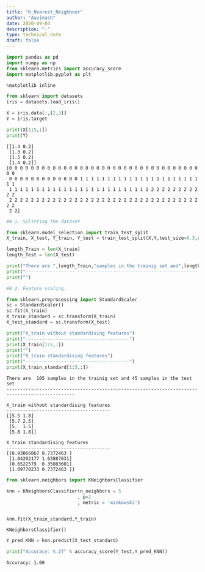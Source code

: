 ```yaml
---
title: "K_Nearest_Neighbour"
author: "Aavinash"
date: 2020-09-04
description: "-"
type: technical_note
draft: false
---
```


```python
import pandas as pd
import numpy as np
from sklearn.metrics import accuracy_score
import matplotlib.pyplot as plt

%matplotlib inline
```


```python
from sklearn import datasets
iris = datasets.load_iris()

X = iris.data[:,[2,3]]
Y = iris.target

print(X[1:5,:])
print(Y)  
```

    [[1.4 0.2]
     [1.3 0.2]
     [1.5 0.2]
     [1.4 0.2]]
    [0 0 0 0 0 0 0 0 0 0 0 0 0 0 0 0 0 0 0 0 0 0 0 0 0 0 0 0 0 0 0 0 0 0 0 0 0
     0 0 0 0 0 0 0 0 0 0 0 0 0 1 1 1 1 1 1 1 1 1 1 1 1 1 1 1 1 1 1 1 1 1 1 1 1
     1 1 1 1 1 1 1 1 1 1 1 1 1 1 1 1 1 1 1 1 1 1 1 1 1 1 2 2 2 2 2 2 2 2 2 2 2
     2 2 2 2 2 2 2 2 2 2 2 2 2 2 2 2 2 2 2 2 2 2 2 2 2 2 2 2 2 2 2 2 2 2 2 2 2
     2 2]



```python
## 1. Splitting the dataset

from sklearn.model_selection import train_test_split
X_train, X_test, Y_train, Y_test = train_test_split(X,Y,test_size=0.3,random_state=0)

length_Train = len(X_train)
length_Test = len(X_test)

print("There are ",length_Train,"samples in the trainig set and",length_Test,"samples in the test set")
print("-----------------------------------------------------------------------------------------------")
print("")

## 2. Feature scaling.

from sklearn.preprocessing import StandardScaler
sc = StandardScaler()
sc.fit(X_train)
X_train_standard = sc.transform(X_train)
X_test_standard = sc.transform(X_test)

print("X_train without standardising features")
print("--------------------------------------")
print(X_train[1:5,:])
print("")
print("X_train standardising features")
print("--------------------------------------")
print(X_train_standard[1:5,:])
```

    There are  105 samples in the trainig set and 45 samples in the test set
    -----------------------------------------------------------------------------------------------
    
    X_train without standardising features
    --------------------------------------
    [[5.5 1.8]
     [5.7 2.5]
     [5.  1.5]
     [5.8 1.8]]
    
    X_train standardising features
    --------------------------------------
    [[0.93066067 0.7372463 ]
     [1.04202177 1.63887031]
     [0.6522579  0.35083601]
     [1.09770233 0.7372463 ]]



```python
from sklearn.neighbors import KNeighborsClassifier

knn = KNeighborsClassifier(n_neighbors = 5
                          , p=2
                          , metric = 'minkowski')


knn.fit(X_train_standard,Y_train)
```




    KNeighborsClassifier()




```python
Y_pred_KNN = knn.predict(X_test_standard)

print("Accuracy: %.2f" % accuracy_score(Y_test,Y_pred_KNN))
```

    Accuracy: 1.00



```python

```

